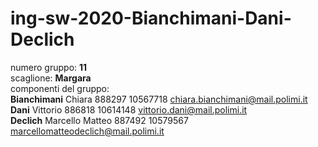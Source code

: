 # ing-sw-2020-Bianchimani-Dani-Declich
numero gruppo: **11**  
scaglione: **Margara**  
componenti del gruppo:  
**Bianchimani**     Chiara            888297  10567718  chiara.bianchimani@mail.polimi.it   
**Dani**            Vittorio          886818  10614148  vittorio.dani@mail.polimi.it  
**Declich**         Marcello Matteo   887492  10579567  marcellomatteodeclich@mail.polimi.it  
